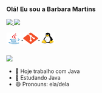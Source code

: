 ### Olá! Eu sou a Barbara Martins


 <div>
  <a href="https://github.com/BahMartins">
  <img height="180em" src="https://github-readme-stats.vercel.app/api?username=BahMartins&show_icons=true&theme=dracula&include_all_commits=true&count_private=true"/>
  <img height="180em" src="https://github-readme-stats.vercel.app/api/top-langs/?username=BahMartins&layout=compact&langs_count=7&theme=dracula"/>
</div>

<div style="display: inline_block"><br>
  <img align="center" alt="Rafa-Js" height="30" width="40" src="https://github.com/devicons/devicon/blob/master/icons/java/java-original.svg">
  <img align="center" alt="Rafa-Js" height="30" width="40" src="https://github.com/devicons/devicon/blob/master/icons/git/git-original.svg">
  <img align="center" alt="Rafa-Js" height="30" width="40" src="https://github.com/devicons/devicon/blob/master/icons/linux/linux-original.svg">
  
</div>
  
 ##
  
  <div> 
  <a href="https://www.linkedin.com/in/barbara-oliveira-martins-48b8b614a" target="_blank"><img src="https://img.shields.io/badge/-LinkedIn-%230077B5?style=for-the-badge&logo=linkedin&logoColor=white" target="_blank"></a> 
</div>
  
  
- 🔭 Hoje trabalho com Java
- 🌱 Estudando Java
- 😄 Pronouns: ela/dela
